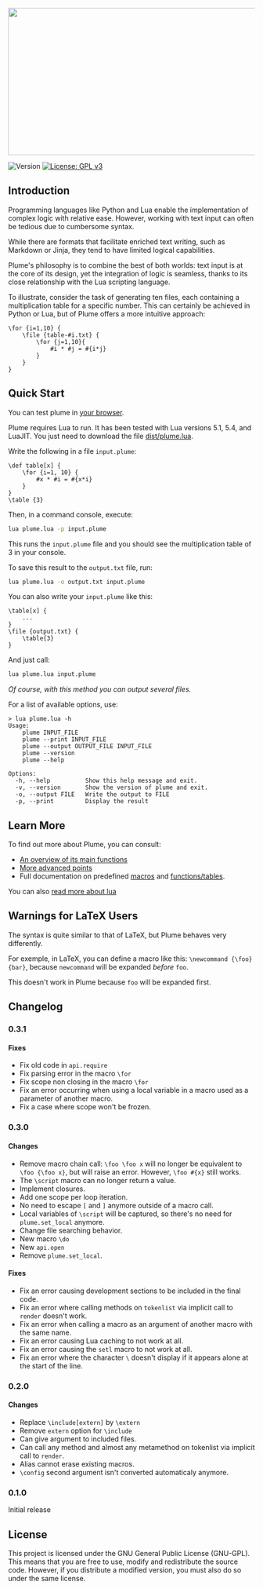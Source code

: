 <p align="center"><img src="dist/plume.png" width="600" height="300"></p>

![Version](https://img.shields.io/badge/version-0.3.1-blue.svg) [![License: GPL v3](https://img.shields.io/badge/License-GPLv3-blue.svg)](https://www.gnu.org/licenses/gpl-3.0)

## Introduction

Programming languages like Python and Lua enable the implementation of complex logic with relative ease. However, working with text input can often be tedious due to cumbersome syntax.

While there are formats that facilitate enriched text writing, such as Markdown or Jinja, they tend to have limited logical capabilities.

Plume's philosophy is to combine the best of both worlds: text input is at the core of its design, yet the integration of logic is seamless, thanks to its close relationship with the Lua scripting language.

To illustrate, consider the task of generating ten files, each containing a multiplication table for a specific number. This can certainly be achieved in Python or Lua, but of Plume offers a more intuitive approach:

```plume
\for {i=1,10} {
    \file {table-#i.txt} {
        \for {j=1,10}{
            #i * #j = #{i*j}
        }
    }
}
```

## Quick Start

You can test plume in [your browser](https://app.barbedor.bzh/plume.html). 

Plume requires Lua to run. It has been tested with Lua versions 5.1, 5.4, and LuaJIT. You just need to download the file [dist/plume.lua](dist/plume.lua).

Write the following in a file `input.plume`:

```plume
\def table[x] {
    \for {i=1, 10} {
        #x * #i = #{x*i}
    }
}
\table {3}
```

Then, in a command console, execute:

```bash
lua plume.lua -p input.plume
```

This runs the `input.plume` file and you should see the multiplication table of 3 in your console.

To save this result to the `output.txt` file, run:

```bash
lua plume.lua -o output.txt input.plume
```

You can also write your `input.plume` like this:

```plume
\table[x] {
    ...
}
\file {output.txt} {
    \table{3}
}
```

And just call:

```bash
lua plume.lua input.plume
```

_Of course, with this method you can output several files._

For a list of available options, use:

```
> lua plume.lua -h
Usage:
    plume INPUT_FILE
    plume --print INPUT_FILE
    plume --output OUTPUT_FILE INPUT_FILE
    plume --version
    plume --help

Options:
  -h, --help          Show this help message and exit.
  -v, --version       Show the version of plume and exit.
  -o, --output FILE   Write the output to FILE
  -p, --print         Display the result
```

## Learn More

To find out more about Plume, you can consult:
- [An overview of its main functions](doc/overview.md)
- [More advanced points](doc/advanced.md)
- Full documentation on predefined [macros](doc/predefined_macros.md) and  [functions/tables](doc/api.md).

You can also [read more about lua](https://www.lua.org/pil/1.html)

## Warnings for LaTeX Users

The syntax is quite similar to that of LaTeX, but Plume behaves very differently.

For exemple, in LaTeX, you can define a macro like this: `\newcommand {\foo} {bar}`, because `newcommand` will be expanded _before_ `foo`.

This doesn't work in Plume because `foo` will be expanded first.

## Changelog

### 0.3.1

#### Fixes
- Fix old code in `api.require`
- Fix parsing error in the macro `\for`
- Fix scope non closing in the macro `\for`
- Fix an error occurring when using a local variable in a macro used as a parameter of another macro.
- Fix a case where scope won't be frozen.

### 0.3.0

#### Changes
- Remove macro chain call: `\foo \foo x` will no longer be equivalent to `\foo {\foo x}`, but will raise an error. However, `\foo #{x}` still works.
- The `\script` macro can no longer return a value.
- Implement closures.
- Add one scope per loop iteration.
- No need to escape `[` and `]` anymore outside of a macro call.
- Local variables of `\script` will be captured, so there's no need for `plume.set_local` anymore.
- Change file searching behavior.
- New macro `\do`
- New `api.open`
- Remove `plume.set_local`.

#### Fixes
- Fix an error causing development sections to be included in the final code.
- Fix an error where calling methods on `tokenlist` via implicit call to `render` doesn't work.
- Fix an error when calling a macro as an argument of another macro with the same name.
- Fix an error causing Lua caching to not work at all.
- Fix an error causing the `setl` macro to not work at all.
- Fix an error where the character `\` doesn't display if it appears alone at the start of the line.

### 0.2.0

#### Changes
- Replace `\include[extern]` by `\extern`
- Remove `extern` option for `\include`
- Can give argument to included files.
- Can call any method and almost any metamethod on tokenlist via implicit call to `render`.
- Alias cannot erase existing macros.
- `\config` second argument isn't converted automaticaly anymore.

### 0.1.0

Initial release

## License

This project is licensed under the GNU General Public License (GNU-GPL). This means that you are free to use, modify and redistribute the source code. However, if you distribute a modified version, you must also do so under the same license. 

